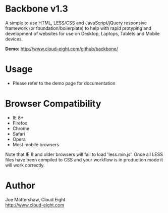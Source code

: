 Backbone v1.3
=============

A simple to use HTML, LESS/CSS and JavaScript/jQuery responsive framework (or foundation/boilerplate) to help with rapid protyping and development of websites for use on Desktop, Laptops, Tablets and Mobile devices.

**Demo:** http://www.cloud-eight.com/github/backbone/


Usage
======

<ul>
  <li>Please refer to the demo page for documentation</li>
</ul>


Browser Compatibility
=====================

<ul>
  <li>IE 8+</li>
  <li>Firefox</li>
  <li>Chrome</li>
  <li>Safari</li>
  <li>Opera</li>
  <li>Most mobile browsers</li>
</ul>

Note that IE 8 and older browsers will fail to load 'less.min.js'. Once all LESS files have been compiled to CSS and your workflow is in production mode it will work correctly.


Author
======

Joe Mottershaw, Cloud Eight<br />
http://www.cloud-eight.com
